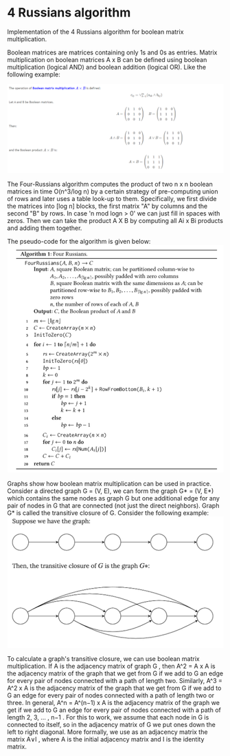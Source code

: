 # 4 Russians algorithm
Implementation of the 4 Russians algorithm for boolean matrix multiplication.

Boolean matrices are matrices containing only 1s and 0s as entries. Matrix multiplication on boolean matrices A x B can be defined using boolean multiplication (logical AND) and boolean addition (logical OR). Like the following example: 

![alt text](https://github.com/panoskazantzis/4-russians-algorithm/blob/main/assets/boolean_multiplication.png?raw=true)


The Four-Russians algorithm computes the product of two n x n boolean matrices in time O(n^3/log n) by a certain strategy of pre-computing union of rows and later uses a table look-up to them. Specifically, we first divide the matrices into [log n] blocks, the first matrix "A" by columns and the second "B" by rows. In case 'n mod logn > 0' we can just fill in spaces with zeros. Then we can take the product A X B by computing all Ai x Bi products and adding them together.

The pseudo-code for the algorithm is given below:
![alt text](https://github.com/panoskazantzis/4-russians-algorithm/blob/main/assets/4-russians-algo.png?raw=true)

Graphs show how boolean matrix multiplication can be used in practice. Consider a directed graph G = (V, E), we can form the graph G* = (V, E*) which contains the same nodes as graph G but one additional edge for any pair of nodes in G that are connected (not just the direct neighbors). Graph G* is called the transitive closure of G.
Consider the following example:
![alt text](https://github.com/panoskazantzis/4-russians-algorithm/blob/main/assets/graph_4_russians.png?raw=true)

To calculate a graph's transitive closure, we can use boolean matrix multiplication. If A
 is the adjacency matrix of graph G
, then A^2 = A x A
 is the adjacency matrix of the graph that we get from G
 if we add to G
 an edge for every pair of nodes connected with a path of length two. Similarly, A^3 = A^2 x A
 is the adjacency matrix of the graph that we get from G
 if we add to G
 an edge for every pair of nodes connected with a path of length two or three. In general, A^n = A^(n−1) x A
 is the adjacency matrix of the graph we get if we add to G
 an edge for every pair of nodes connected with a path of length 2, 3, …
, n−1
. For this to work, we assume that each node in G
 is connected to itself, so in the adjacency matrix of G
 we put ones down the left to right diagonal. More formally, we use as an adjacency matrix the matrix A∨I
, where A
 is the initial adjacency matrix and I
 is the identity matrix.
